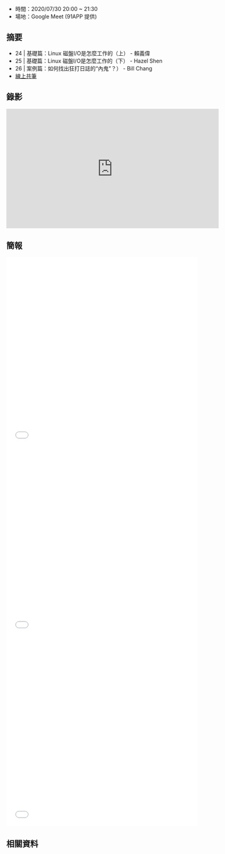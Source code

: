 
* 時間：2020/07/30 20:00 ~ 21:30
* 場地：Google Meet (91APP 提供)


## 摘要

* 24 | 基礎篇：Linux 磁盤I/O是怎麼工作的（上） - 賴義偉
* 25 | 基礎篇：Linux 磁盤I/O是怎麼工作的（下） - Hazel Shen
* 26 | 案例篇：如何找出狂打日誌的“內鬼”？） - Bill Chang
* [線上共筆](https://hackmd.io/gAqF_pRUT3K55ZHiLCv-NA)


## 錄影

<iframe width="560" height="315" src="https://www.youtube.com/embed/pOCyPe4Ho1g" frameborder="0" allow="accelerometer; autoplay; encrypted-media; gyroscope; picture-in-picture" allowfullscreen></iframe>

## 簡報

<embed src="/pdf/Linux/24_Linux_disk_ I_O_operating_Part_I.pdf" type="application/pdf" width="100%" height="500px" />
<embed src="/pdf/Linux/25_Linux_disk_ I_O_operating_Part_II.pdf" type="application/pdf" width="100%" height="500px" />
<embed src="/pdf/Linux/26_find_the_process_that_print_lagre_the_logs.pdf" type="application/pdf" width="100%" height="500px" />


## 相關資料